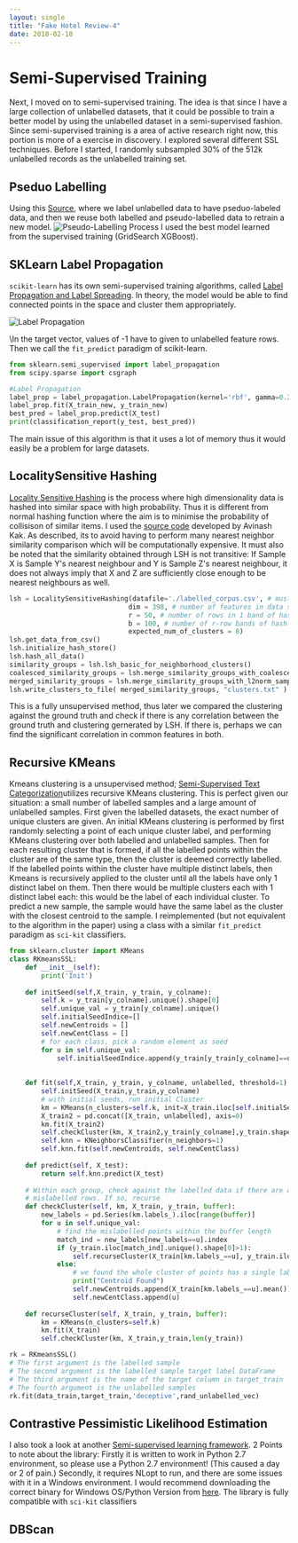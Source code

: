 ```yaml
---
layout: single
title: "Fake Hotel Review-4"
date: 2018-02-18
---
```


# Semi-Supervised Training
Next, I moved on to semi-supervised training. The idea is that since I have a large collection of unlabelled datasets, that it could be possible to train a better model by using the unlabelled dataset in a semi-supervised fashion. Since semi-supervised training is a area of active research right now, this portion is more of a exercise in discovery. I explored several different SSL techniques. Before I started, I randomly subsampled 30% of the 512k unlabelled records as the unlabelled training set. 

## Pseduo Labelling 
Using this [Source](https://datawhatnow.com/pseudo-labeling-semi-supervised-learning/), where we label unlabelled data to have pseduo-labeled data, and then we reuse both labelled and pseudo-labelled data to retrain a new model. 
![Pseudo-Labelling Process](https://i2.wp.com/datawhatnow.com/wp-content/uploads/2017/08/pseudo-labeling.png?resize=683%2C1024&ssl=1)
I used the best model learned from the supervised training (GridSearch XGBoost).

## SKLearn Label Propagation
```scikit-learn``` has its own semi-supervised training algorithms, called [Label Propagation and Label Spreading](http://scikit-learn.org/stable/modules/label_propagation.html). In theory, the model would be able to find connected points in the space and cluster them appropriately. 

![Label Propagation](http://scikit-learn.org/stable/_images/sphx_glr_plot_label_propagation_structure_0011.png)

\In the target vector, values of -1 have to given to unlabelled feature rows. Then we call the ```fit_predict``` paradigm of scikit-learn. 

```python
from sklearn.semi_supervised import label_propagation
from scipy.sparse import csgraph

#Label Propagation
label_prop = label_propagation.LabelPropagation(kernel='rbf', gamma=0.2, n_jobs=-1)
label_prop.fit(X_train_new, y_train_new)
best_pred = label_prop.predict(X_test)
print(classification_report(y_test, best_pred))
```
The main issue of this algorithm is that it uses a lot of memory thus it would easily be a problem for large datasets. 

## LocalitySensitive Hashing
[Locality Sensitive Hashing](https://en.wikipedia.org/wiki/Locality-sensitive_hashing) is the process where high dimensionality data is hashed into similar space with high probability. Thus it is different from normal hashing function where the aim is to minimise the probability of collisison of similar items. I used the [source code](https://engineering.purdue.edu/kak/distLSH/LocalitySensitiveHashing-1.0.1.html) developed by Avinash Kak. As described, its to avoid having to perform many nearest neighbor similarity comparison which will be computationally expensive. It must also be noted that the similarity obtained through LSH is not transitive: If Sample X is Sample Y's nearest neighbour and Y is Sample Z's nearest neighbour, it does not always imply that X and Z are sufficiently close enough to be nearest neighbours as well. 

```python
lsh = LocalitySensitiveHashing(datafile='./labelled_corpus.csv', # must be a csv file
                              dim = 398, # number of features in data set
                              r = 50, # number of rows in 1 band of hash functions
                              b = 100, # number of r-row bands of hash functions
                              expected_num_of_clusters = 8)
lsh.get_data_from_csv()
lsh.initialize_hash_store()
lsh.hash_all_data()
similarity_groups = lsh.lsh_basic_for_neighborhood_clusters()
coalesced_similarity_groups = lsh.merge_similarity_groups_with_coalescence( similarity_groups )
merged_similarity_groups = lsh.merge_similarity_groups_with_l2norm_sample_based( coalesced_similarity_groups )
lsh.write_clusters_to_file( merged_similarity_groups, "clusters.txt" )
```
This is a fully unsupervised method, thus later we compared the clustering against the ground truth and check if there is any correlation between the ground truth and clustering gernerated by LSH. If there is, perhaps we can find the significant correlation in common features in both. 

## Recursive KMeans
Kmeans clustering is a unsupervised method; [Semi-Supervised Text Categorization](https://arxiv.org/ftp/arxiv/papers/1706/1706.07913.pdf)utilizes recursive KMeans clustering. This is perfect given our situation: a small number of labelled samples and a large amount of unlabelled samples. First given the labelled datasets, the exact number of unique clusters are given. An initial KMeans clustering is performed by first randomly selecting a point of each unique cluster label, and performing KMeans clustering over both labelled and unlabelled samples. Then for each resulting cluster that is formed, if all the labelled points within the cluster are of the same type, then the cluster is deemed correctly labelled. If the labelled points within the cluster have multiple distinct labels, then Kmeans is recursively applied to the cluster until all the labels have only 1 distinct label on them. Then there would be multiple clusters each with 1 distinct label each: this would be the label of each individual cluster. To predict a new sample, the sample would have the same label as the cluster with the closest centroid to the sample. I reimplemented (but not equivalent to the algorithm in the paper) using a class with a similar ```fit_predict``` paradigm as ```sci-kit``` classifiers.

```python
from sklearn.cluster import KMeans
class RKmeansSSL:
    def __init__(self):
        print('Init')
        
    def initSeed(self,X_train, y_train, y_colname):
        self.k = y_train[y_colname].unique().shape[0]
        self.unique_val = y_train[y_colname].unique()
        self.initialSeedIndice=[]
        self.newCentroids = []
        self.newCentClass = []
        # for each class, pick a random element as seed
        for u in self.unique_val:
            self.initialSeedIndice.append(y_train[y_train[y_colname]==u].sample(n=1).index[0])
        
    
    def fit(self,X_train, y_train, y_colname, unlabelled, threshold=1):
        self.initSeed(X_train,y_train,y_colname)
        # with initial seeds, run initial Cluster
        km = KMeans(n_clusters=self.k, init=X_train.iloc[self.initialSeedIndice])
        X_train2 = pd.concat([X_train, unlabelled], axis=0)
        km.fit(X_train2)
        self.checkCluster(km, X_train2,y_train[y_colname],y_train.shape[0])
        self.knn = KNeighborsClassifier(n_neighbors=1)
        self.knn.fit(self.newCentroids, self.newCentClass)
    
    def predict(self, X_test):
        return self.knn.predict(X_test)
    
    # Within each group, check against the labelled data if there are any 
    # mislabelled rows. If so, recurse
    def checkCluster(self, km, X_train, y_train, buffer):
        new_labels = pd.Series(km.labels_).iloc[range(buffer)]
        for u in self.unique_val:
            # find the mislabelled points within the buffer length
            match_ind = new_labels[new_labels==u].index
            if (y_train.iloc[match_ind].unique().shape[0]>1):
                self.recurseCluster(X_train[km.labels_==u], y_train.iloc[match_ind],len(y_train.iloc[match_ind]))
            else:
                # we found the whole cluster of points has a single label, therefore we save it as a new centroid
                print("Centroid Found")
                self.newCentroids.append(X_train[km.labels_==u].mean())
                self.newCentClass.append(u)
    
    def recurseCluster(self, X_train, y_train, buffer):
        km = KMeans(n_clusters=self.k)
        km.fit(X_train)
        self.checkCluster(km, X_train,y_train,len(y_train))

rk = RKmeansSSL()
# The first argument is the labelled sample
# The second argument is the labelled sample target label DataFrame
# The third argument is the name of the target column in target_train
# The fourth argument is the unlabelled samples
rk.fit(data_train,target_train,'deceptive',rand_unlabelled_vec)
```

## Contrastive Pessimistic Likelihood Estimation
I also took a look at another [Semi-supervised learning framework](https://github.com/tmadl/semisup-learn). 2 Points to note about the library: Firstly it is written to work in Python 2.7 environment, so please use a Python 2.7 environment! (This caused a day or 2 of pain.) Secondly, it requires NLopt to run, and there are some issues with it in a Windows environment. I would recommend downloading the correct binary for Windows OS/Python Version from [here](https://www.lfd.uci.edu/~gohlke/pythonlibs/#nlopt). The library is fully compatible with ```sci-kit``` classifiers 




## DBScan 